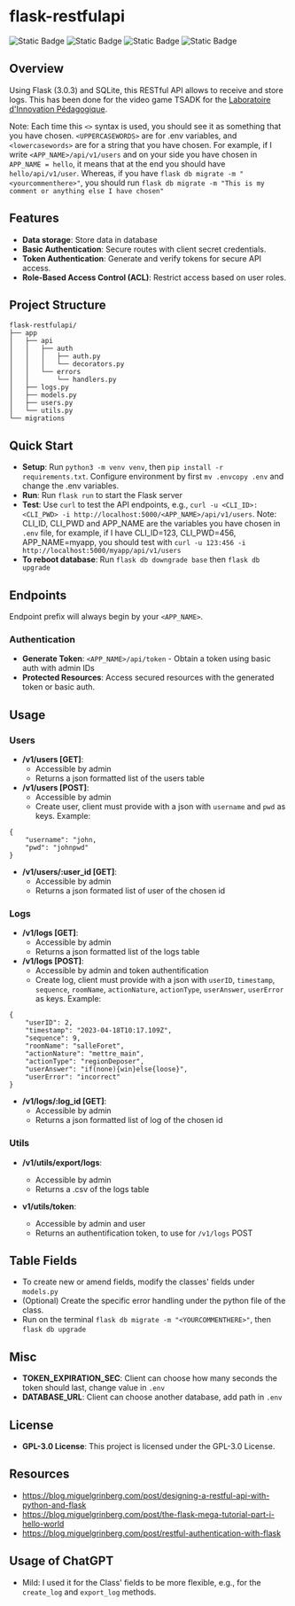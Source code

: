 # flask-restfulapi

![Static Badge](https://img.shields.io/badge/python-3.12.4-blue?style=plastic&logo=python&logoColor=white&link=https%3A%2F%2Fwww.python.org%2F)
 ![Static Badge](https://img.shields.io/badge/flask-3.0.3-blue?style=plastic&logo=flask&link=https%3A%2F%2Fflask.palletsprojects.com%2Fen%2F3.0.x%2F) ![Static Badge](https://img.shields.io/badge/licence-GPL--3.0-blue?style=plastic&logo=gpl&logoColor=white&cacheSeconds=https%3A%2F%2Fwww.gnu.org%2Flicenses%2Fgpl-3.0.en.html) ![Static Badge](https://img.shields.io/badge/PEP8-passing-green?style=plastic&logo=pep8&logoColor=green&link=https%3A%2F%2Fpeps.python.org%2Fpep-0008%2F) 





## Overview

Using Flask (3.0.3) and SQLite, this RESTful API allows to receive and store logs. This has been done for the video game TSADK for the [Laboratoire d'Innovation Pédagogique](https://www.lip-unige.ch/).

Note: Each time this `<>` syntax is used, you should see it as something that you have chosen. `<UPPERCASEWORDS>` are for .env variables, and `<lowercasewords>` are for a string that you have chosen. For example, if I write `<APP_NAME>/api/v1/users` and on your side you have chosen in `APP_NAME = hello`, it means that at the end you should have `hello/api/v1/user`. Whereas, if you have `flask db migrate -m "<yourcommenthere>"`, you should run `flask db migrate -m "This is my comment or anything else I have chosen"`

## Features
- **Data storage**: Store data in database
- **Basic Authentication**: Secure routes with client secret credentials.
- **Token Authentication**: Generate and verify tokens for secure API access.
- **Role-Based Access Control (ACL)**: Restrict access based on user roles.

## Project Structure
```
flask-restfulapi/
├── app
│   ├── api
│   │   ├── auth
│   │   │   ├── auth.py
│   │   │   └── decorators.py
│   │   └── errors
│   │       └── handlers.py
│   ├── logs.py
│   ├── models.py
│   ├── users.py
│   └── utils.py
└── migrations
```

## Quick Start
- **Setup**: Run `python3 -m venv venv`, then `pip install -r requirements.txt`. Configure environment by first `mv .envcopy .env` and change the .env variables.
- **Run**: Run `flask run` to start the Flask server
- **Test**: Use `curl` to test the API endpoints, e.g., `curl -u <CLI_ID>:<CLI_PWD> -i http://localhost:5000/<APP_NAME>/api/v1/users`. Note: CLI_ID, CLI_PWD and APP_NAME are the variables you have chosen in `.env` file, for example, if I have CLI_ID=123, CLI_PWD=456, APP_NAME=myapp, you should test with `curl -u 123:456 -i http://localhost:5000/myapp/api/v1/users`
- **To reboot database**: Run `flask db downgrade base` then `flask db upgrade`

## Endpoints

Endpoint prefix will always begin by your `<APP_NAME>`.

### Authentication
- **Generate Token**: `<APP_NAME>/api/token` - Obtain a token using basic auth with admin IDs
- **Protected Resources**: Access secured resources with the generated token or basic auth.

## Usage

### Users

- **/v1/users [GET]**:
    - Accessible by admin
    - Returns a json formatted list of the users table
- **/v1/users [POST]**: 
    - Accessible by admin
    - Create user, client must provide with a json with `username` and `pwd` as keys. Example:
```
{
    "username": "john,
    "pwd": "johnpwd"
}
```
- **/v1/users/:user_id [GET]**: 
    - Accessible by admin
    - Returns a json formated list of user of the chosen id

### Logs

- **/v1/logs [GET]**:
    - Accessible by admin
    - Returns a json formatted list of the logs table
- **/v1/logs [POST]**: 
    - Accessible by admin and token authentification
    - Create log, client must provide with a json with `userID`, `timestamp`, `sequence`, `roomName`, `actionNature`, `actionType`, `userAnswer`, `userError` as keys. Example:
```
{
    "userID": 2,
    "timestamp": "2023-04-18T10:17.109Z",
    "sequence": 9,
    "roomName": "salleForet",
    "actionNature": "mettre_main",
    "actionType": "regionDeposer",
    "userAnswer": "if(none){win}else{loose}",
    "userError": "incorrect"
}
```
- **/v1/logs/:log_id [GET]**:
    - Accessible by admin
    - Returns a json formatted list of log of the chosen id

### Utils

- **/v1/utils/export/logs**: 
    - Accessible by admin
    - Returns a .csv of the logs table

- **v1/utils/token**:
    - Accessible by admin and user
    - Returns an authentification token, to use for `/v1/logs` POST

## Table Fields
- To create new or amend fields, modify the classes' fields under `models.py`
- (Optional) Create the specific error handling under the python file of the class.
- Run on the terminal `flask db migrate -m "<YOURCOMMENTHERE>"`, then `flask db upgrade`

## Misc
- **TOKEN_EXPIRATION_SEC**: Client can choose how many seconds the token should last, change value in `.env`
- **DATABASE_URL**: Client can choose another database, add path in `.env`

## License
- **GPL-3.0 License**: This project is licensed under the GPL-3.0 License.

## Resources
- https://blog.miguelgrinberg.com/post/designing-a-restful-api-with-python-and-flask
- https://blog.miguelgrinberg.com/post/the-flask-mega-tutorial-part-i-hello-world
- https://blog.miguelgrinberg.com/post/restful-authentication-with-flask

## Usage of ChatGPT
- Mild: I used it for the Class' fields to be more flexible, e.g., for the `create_log` and `export_log` methods.
